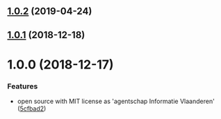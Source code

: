 ## [1.0.2](https://github.com/informatievlaanderen/ef-entity-configuration/compare/v1.0.1...v1.0.2) (2019-04-24)

## [1.0.1](https://github.com/informatievlaanderen/ef-entity-configuration/compare/v1.0.0...v1.0.1) (2018-12-18)

# 1.0.0 (2018-12-17)


### Features

* open source with MIT license as 'agentschap Informatie Vlaanderen' ([5cfbad2](https://github.com/informatievlaanderen/ef-entity-configuration/commit/5cfbad2))

